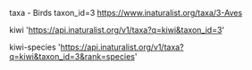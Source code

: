 taxa - Birds
taxon_id=3
https://www.inaturalist.org/taxa/3-Aves

kiwi
'https://api.inaturalist.org/v1/taxa?q=kiwi&taxon_id=3'

kiwi-species
'https://api.inaturalist.org/v1/taxa?q=kiwi&taxon_id=3&rank=species'